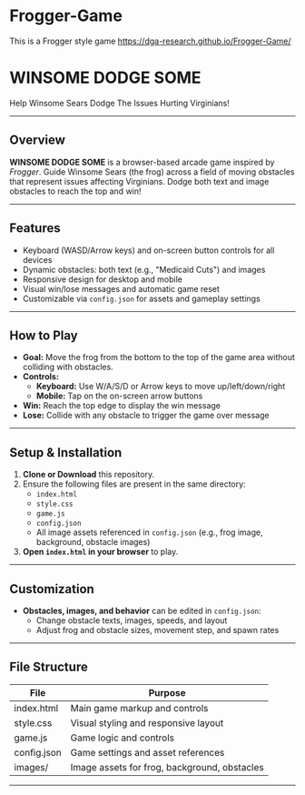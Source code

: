 # Frogger-Game
This is a Frogger style game  https://dga-research.github.io/Frogger-Game/

# WINSOME DODGE SOME

Help Winsome Sears Dodge The Issues Hurting Virginians!

---

## Overview

**WINSOME DODGE SOME** is a browser-based arcade game inspired by *Frogger*. Guide Winsome Sears (the frog) across a field of moving obstacles that represent issues affecting Virginians. Dodge both text and image obstacles to reach the top and win!

---

## Features

- Keyboard (WASD/Arrow keys) and on-screen button controls for all devices
- Dynamic obstacles: both text (e.g., "Medicaid Cuts") and images
- Responsive design for desktop and mobile
- Visual win/lose messages and automatic game reset
- Customizable via `config.json` for assets and gameplay settings

---

## How to Play

- **Goal:** Move the frog from the bottom to the top of the game area without colliding with obstacles.
- **Controls:**
  - **Keyboard:** Use W/A/S/D or Arrow keys to move up/left/down/right
  - **Mobile:** Tap on the on-screen arrow buttons
- **Win:** Reach the top edge to display the win message
- **Lose:** Collide with any obstacle to trigger the game over message

---

## Setup & Installation

1. **Clone or Download** this repository.
2. Ensure the following files are present in the same directory:
   - `index.html`
   - `style.css`
   - `game.js`
   - `config.json`
   - All image assets referenced in `config.json` (e.g., frog image, background, obstacle images)
3. **Open `index.html` in your browser** to play.

---

## Customization

- **Obstacles, images, and behavior** can be edited in `config.json`:
  - Change obstacle texts, images, speeds, and layout
  - Adjust frog and obstacle sizes, movement step, and spawn rates

---

## File Structure

| File         | Purpose                                      |
|--------------|----------------------------------------------|
| index.html   | Main game markup and controls                |
| style.css    | Visual styling and responsive layout         |
| game.js      | Game logic and controls                      |
| config.json  | Game settings and asset references           |
| images/      | Image assets for frog, background, obstacles |

---
